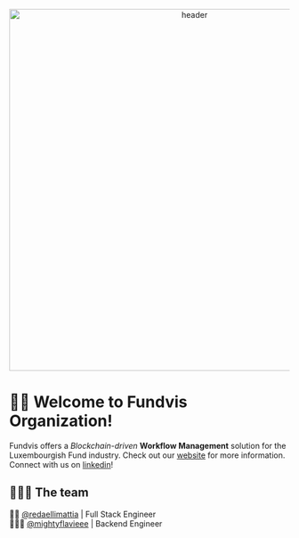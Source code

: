 <p align="center">
  <img width="650" alt="header" src="https://user-images.githubusercontent.com/30565260/177143546-c74c152a-89bc-43d6-a387-7ccbef7e217c.png">
</p>

# 👋🏼 Welcome to Fundvis Organization!
Fundvis offers a _Blockchain-driven_ **Workflow Management** solution for the Luxembourgish Fund industry.
Check out our [website](https://fundvis.org) for more information.  
Connect with us on [linkedin](https://www.linkedin.com/company/fundvis/)!

## 👨🏻‍💻 The team
🧙🏽 [@redaellimattia](https://www.github.com/redaellimattia) | Full Stack Engineer  
🧑🏼‍🚀 [@mightyflavieee](https://github.com/mightyflavieee) | Backend Engineer
